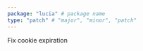 ```yaml
---
package: "lucia" # package name
type: "patch" # "major", "minor", "patch"
---
```


Fix cookie expiration